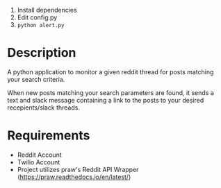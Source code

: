 1. Install dependencies
2. Edit config.py
3. `python alert.py`

# Description

A python application to monitor a given reddit thread for posts matching your search criteria.

When new posts matching your search parameters are found, it sends a text and slack message containing a link to the posts to your desired recepients/slack threads. 

# Requirements

- Reddit Account
- Twilio Account
- Project utilizes praw's Reddit API Wrapper (https://praw.readthedocs.io/en/latest/)
